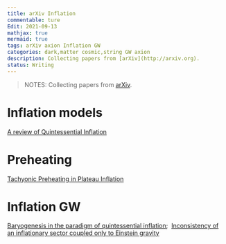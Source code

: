 ```yaml
---
title: arXiv Inflation
commentable: ture
Edit: 2021-09-13
mathjax: true
mermaid: true
tags: arXiv axion Inflation GW 
categories: dark,matter cosmic,string GW axion
description: Collecting papers from [arXiv](http://arxiv.org).
status: Writing
---
```

>NOTES: Collecting papers from [arXiv](http://arxiv.org).
# Inflation models
[A review of Quintessential Inflation](https://arxiv.org/pdf/2108.11144.pdf)

# Preheating
[Tachyonic Preheating in Plateau Inflation](https://arxiv.org/pdf/2108.10767.pdf)

# Inflation GW
[Baryogenesis in the paradigm of quintessential inflation](https://arxiv.org/pdf/1908.03742.pdf);&nbsp;&nbsp;[Inconsistency of an inflationary sector coupled only to Einstein gravity](https://arxiv.org/pdf/1811.04093.pdf)
